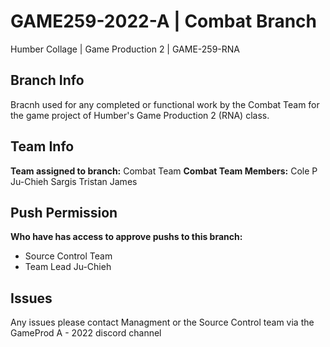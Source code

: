 # GAME259-2022-A | Combat Branch
Humber Collage | Game Production 2 | GAME-259-RNA

## Branch Info
Bracnh used for any completed or functional work by the Combat Team for the game project of Humber's Game Production 2 (RNA) class.

## Team Info
**Team assigned to branch:** 
Combat Team
**Combat Team Members:**
Cole P
Ju-Chieh
Sargis
Tristan James

## Push Permission
**Who have has access to approve pushs to this branch:**
- Source Control Team
- Team Lead Ju-Chieh

## Issues
Any issues please contact Managment or the Source Control team via the GameProd A - 2022 discord channel
